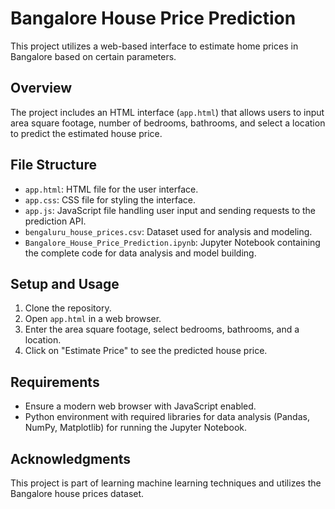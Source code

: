 # Bangalore House Price Prediction

This project utilizes a web-based interface to estimate home prices in Bangalore based on certain parameters.

## Overview

The project includes an HTML interface (`app.html`) that allows users to input area square footage, number of bedrooms, bathrooms, and select a location to predict the estimated house price.

## File Structure

- `app.html`: HTML file for the user interface.
- `app.css`: CSS file for styling the interface.
- `app.js`: JavaScript file handling user input and sending requests to the prediction API.
- `bengaluru_house_prices.csv`: Dataset used for analysis and modeling.
- `Bangalore_House_Price_Prediction.ipynb`: Jupyter Notebook containing the complete code for data analysis and model building.

## Setup and Usage

1. Clone the repository.
2. Open `app.html` in a web browser.
3. Enter the area square footage, select bedrooms, bathrooms, and a location.
4. Click on "Estimate Price" to see the predicted house price.

## Requirements

- Ensure a modern web browser with JavaScript enabled.
- Python environment with required libraries for data analysis (Pandas, NumPy, Matplotlib) for running the Jupyter Notebook.

## Acknowledgments

This project is part of learning machine learning techniques and utilizes the Bangalore house prices dataset.

